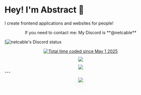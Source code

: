 # Hey! I'm Abstract 👋
I create frontend applications and websites for people!

<div align="center" style="margin-top: 10px">
If you need to contact me: My Discord is **@netcable**
</div>

[![netcable's Discord status](https://dsc-readme.tsuni.dev/api/user/699353540585586759?aboutMe=https%3A%2F%2Fwakatime.com%2F%40abstract%0Ahttps%3A%2F%2Fnetcable.dev%2F%0Ahttps%3A%2F%2Fdiscord.gg%2Fcrystalfn&theme=nitroDark&primaryColor=E1FF00&accentColor=EEFF00&width=512)

<div align="center" style="margin-top: 10px">
    <a href="https://wakatime.com/@5d94cee4-0f58-46bb-a593-b5e5e1bcc61a"><img src="https://wakatime.com/badge/user/5d94cee4-0f58-46bb-a593-b5e5e1bcc61a.svg" alt="Total time coded since May 1 2025" /></a>
</div>

<div align="center" style="margin-top: 10px">
    <img src="https://lanyard.cnrad.dev/api/699353540585586759?borderRadius=8px&theme=dark">
</div>

<div align="center" style="margin-top: 10px">
    <img src="https://github-readme-stats.vercel.app/api/top-langs/?username=absrtc&layout=compact&theme=highcontrast&hide_border=true%22">
</div>
---

<div align="center">
    <img 
        src="https://github-readme-stats.vercel.app/api?username=absrtc&show_icons=true&theme=dark&hide_border=false&title_color=58A6FF" 
        style="margin: 10px 0; box-shadow: 0 8px 30px rgba(0, 0, 0, 0.12);">
</div>
